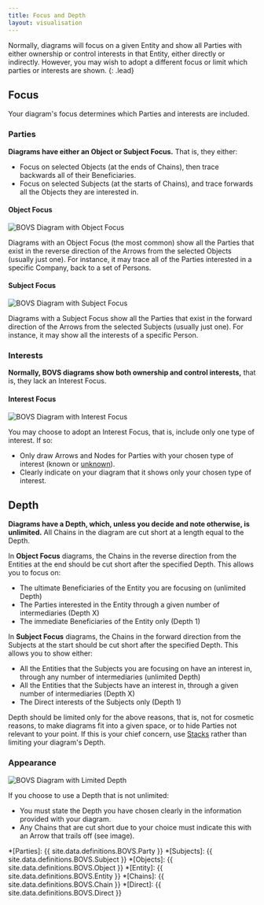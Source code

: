 ```yaml
---
title: Focus and Depth
layout: visualisation
---
```


Normally, diagrams will focus on a given Entity and show all Parties with either ownership or control interests in that Entity, either directly or indirectly. However, you may wish to adopt a different focus or limit which parties or interests are shown.
{: .lead}


## Focus

Your diagram's focus determines which Parties and interests are included.

### Parties

**Diagrams have either an Object or Subject Focus.** That is, they either:

* Focus on selected Objects (at the ends of Chains), then trace backwards all of their Beneficiaries.
* Focus on selected Subjects (at the starts of Chains), and trace forwards all the Objects they are interested in.

#### Object Focus

![BOVS Diagram with Object Focus]()

Diagrams with an Object Focus (the most common) show all the Parties that exist in the reverse direction of the Arrows from the selected Objects (usually just one). For instance, it may trace all of the Parties interested in a specific Company, back to a set of Persons.

#### Subject Focus

![BOVS Diagram with Subject Focus]()

Diagrams with a Subject Focus show all the Parties that exist in the forward direction of the Arrows from the selected Subjects (usually just one). For instance, it may show all the interests of a specific Person.

### Interests

**Normally, BOVS diagrams show both ownership and control interests,** that is, they lack an Interest Focus.

#### Interest Focus

![BOVS Diagram with Interest Focus]()

You may choose to adopt an Interest Focus, that is, include only one type of interest. If so:

* Only draw Arrows and Nodes for Parties with your chosen type of interest (known or [unknown](/visualisation/core/unknowns)).
* Clearly indicate on your diagram that it shows only your chosen type of interest.


## Depth

**Diagrams have a Depth, which, unless you decide and note otherwise, is unlimited.** All Chains in the diagram are cut short at a length equal to the Depth.

In **Object Focus** diagrams, the Chains in the reverse direction from the Entities at the end should be cut short after the specified Depth. This allows you to focus on:

* The ultimate Beneficiaries of the Entity you are focusing on (unlimited Depth)
* The Parties interested in the Entity through a given number of intermediaries (Depth X)
* The immediate Beneficiaries of the Entity only (Depth 1)

In **Subject Focus** diagrams, the Chains in the forward direction from the Subjects at the start should be cut short after the specified Depth. This allows you to show either:

* All the Entities that the Subjects you are focusing on have an interest in, through any number of intermediaries (unlimited Depth)
* All the Entities that the Subjects have an interest in, through a given number of intermediaries (Depth X)
* The Direct interests of the Subjects only (Depth 1)

Depth should be limited only for the above reasons, that is, not for cosmetic reasons, to make diagrams fit into a given space, or to hide Parties not relevant to your point. If this is your chief concern, use [Stacks](/visualisation/core/stacks) rather than limiting your diagram's Depth.

### Appearance

![BOVS Diagram with Limited Depth]()

If you choose to use a Depth that is not unlimited:

* You must state the Depth you have chosen clearly in the information provided with your diagram.
* Any Chains that are cut short due to your choice must indicate this with an Arrow that trails off (see image).


*[Parties]: {{ site.data.definitions.BOVS.Party }}
*[Subjects]: {{ site.data.definitions.BOVS.Subject }}
*[Objects]: {{ site.data.definitions.BOVS.Object }}
*[Entity]: {{ site.data.definitions.BOVS.Entity }}
*[Chains]: {{ site.data.definitions.BOVS.Chain }}
*[Direct]: {{ site.data.definitions.BOVS.Direct }}